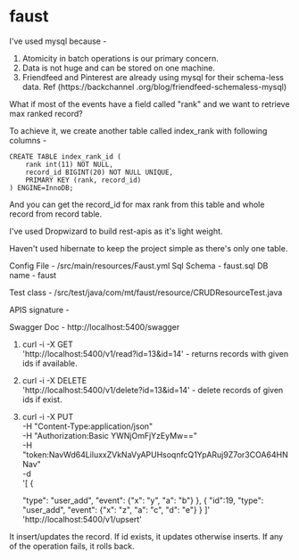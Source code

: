 # faust


I've used mysql because -

1) Atomicity in batch operations is our primary concern.
2) Data is not huge and can be stored on one machine.
3) Friendfeed and Pinterest are already using mysql for their schema-less data. Ref (https://backchannel
.org/blog/friendfeed-schemaless-mysql)



What if most of the events have a field called "rank" and we want to retrieve max ranked
record?

To achieve it, we create another table called index_rank with following columns -

    CREATE TABLE index_rank_id (
        rank int(11) NOT NULL,
        record_id BIGINT(20) NOT NULL UNIQUE,
        PRIMARY KEY (rank, record_id)
    ) ENGINE=InnoDB;


And you can get the record_id for max rank from this table and whole record from record table.





I've used Dropwizard to build rest-apis as it's light weight.

Haven't used hibernate to keep the project simple as there's only one table.


Config File - /src/main/resources/Faust.yml
Sql Schema - faust.sql
DB name - faust

Test class -  /src/test/java/com/mt/faust/resource/CRUDResourceTest.java

APIS signature -

Swagger Doc - http://localhost:5400/swagger

1) curl -i -X GET \
 'http://localhost:5400/v1/read?id=13&id=14'    - returns records with given ids if available.

2) curl -i -X DELETE \
    'http://localhost:5400/v1/delete?id=13&id=14'  - delete records of given ids if exist.

3) curl -i -X PUT \
      -H "Content-Type:application/json" \
      -H "Authorization:Basic YWNjOmFjYzEyMw==" \
      -H "token:NavWd64LiluxxZVkNaVyAPUHsoqnfcQ1YpARuj9Z7or3COA64HNNav" \
      -d \
   '[
    {

     "type": "user_add",
     "event": {"x": "y", "a": "b"}
   },
     {
       "id":19,
     "type": "user_add",
       "event": {"x": "z", "a": "c", "d": "e"}
   }
     ]' \
    'http://localhost:5400/v1/upsert'

 It insert/updates the record.  If id exists, it updates otherwise inserts. If any of the operation fails, it rolls
 back.





